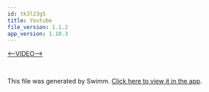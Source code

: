 ```yaml
---
id: tk3l23g5
title: Youtube
file_version: 1.1.2
app_version: 1.10.3
---
```


[<--VIDEO-->](https://www.youtube.com/watch?v=4fezP875xOQ)

<br/>

This file was generated by Swimm. [Click here to view it in the app](https://app.swimm.io/repos/Z2l0aHViJTNBJTNBY3NoYXJwLXNoYXVsLXRlc3QlM0ElM0Fzd2ltbWlv/docs/tk3l23g5).
